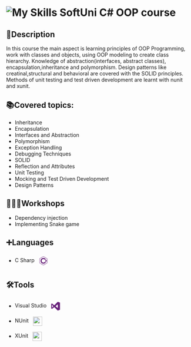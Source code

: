 # ![My Skills](https://skillicons.dev/icons?i=cs) SoftUni C# OOP course

## 🧾Description 
In this course the main aspect is learning principles of OOP Programming, work with classes and objects, using OOP modeling to create class hierarchy.
Knowledge of abstraction(interfaces, abstract classes), encapsulation,inheritance and polymorphism.
Design patterns like creatinal,structural and behavioral are covered with the SOLID principles.
Methods of unit testing and test driven development are learnt with nunit and xunit.



## 📚Covered topics:
- Inheritance
- Encapsulation
- Interfaces and Abstraction
- Polymorphism
- Exception Handling
- Debugging Techniques
- SOLID
- Reflection and Attributes
- Unit Testing
- Mocking and Test Driven Development
- Design Patterns

## 👨🏼‍🏫Workshops
- Dependency injection
- Implementing Snake game

## ➕Languages
- C Sharp <img align="center" style="margin:0.5rem" src="https://github.com/devicons/devicon/blob/v2.15.1/icons/csharp/csharp-line.svg" width="25" height="25"/>


## 🛠️Tools
- Visual Studio <img align="center" style="margin:0.5rem" src="https://github.com/devicons/devicon/blob/v2.15.1/icons/visualstudio/visualstudio-plain.svg" width="25" height="25"/>
- NUnit <img align="center" style="margin:0.5rem" src="https://nunit.org/img/nunit.svg" width="25" height="25x"/>
- XUnit <img align="center" style="margin:0.5rem" src="https://xunit.net/images/full-logo.svg" width="25" height="25x"/>




          
